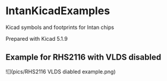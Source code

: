 # IntanKicadExamples
Kicad symbols and footprints for Intan chips

Prepared with Kicad 5.1.9

## Example for RHS2116 with VLDS disabled

![](pics/RHS2116 VLDS diabled example.png)
